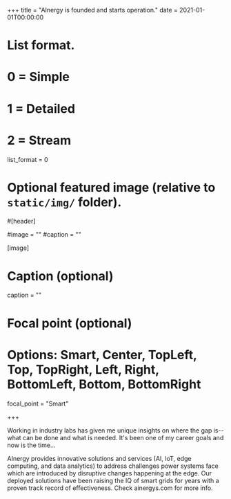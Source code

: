 +++
title = "AInergy is founded and starts operation."
date = 2021-01-01T00:00:00

# List format.
#   0 = Simple
#   1 = Detailed
#   2 = Stream
list_format = 0

# Optional featured image (relative to `static/img/` folder).
#[header]

#image = ""
#caption = ""

[image]
  # Caption (optional)
  caption = ""
  
  # Focal point (optional)
  # Options: Smart, Center, TopLeft, Top, TopRight, Left, Right, BottomLeft, Bottom, BottomRight
  focal_point = "Smart"

+++

Working in industry labs has given me unique insights on where the gap is--what can be done and what is needed. It's been one of my career goals and now is the time...

AInergy provides innovative solutions and services (AI, IoT, edge computing, and data analytics) to address challenges power systems face which are introduced by disruptive changes happening at the edge. Our deployed solutions have been raising the IQ of smart grids for years with a proven track record of effectiveness. Check ainergys.com for more info.
